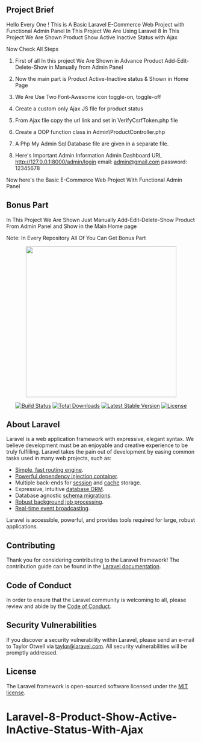 ## Project Brief 

Hello Every One !
This is A Basic Laravel E-Commerce Web Project with Functional Admin Panel
In This Project We Are Using Laravel 8
In This Project We Are Shown Product Show Active Inactive Status with Ajax

Now Check All Steps 

1) First of all In this project We Are Shown in Advance Product Add-Edit-Delete-Show in Manually from Admin Panel

2) Now the main part is Product Active-Inactive status & Shown in Home Page

3) We Are Use Two Font-Awesome icon toggle-on, toggle-off

4) Create a custom only Ajax JS file for product status 

5) From Ajax file copy the url link and set in VerifyCsrfToken.php file

6) Create a OOP function class in Admin\ProductController.php

7) A Php My Admin Sql Database file are given in a separate file.

8) Here's Important Admin Information
Admin Dashboard URL 
http://127.0.0.1:8000/admin/login
email: admin@gmail.com
password: 12345678

Now here's the Basic E-Commerce Web Project With Functional Admin Panel

## Bonus Part

In This Project We Are Shown Just Manually Add-Edit-Delete-Show Product From Admin Panel and Show in the Main Home page

Note:
In Every Repository All Of You Can Get Bonus Part



<p align="center"><a href="https://laravel.com" target="_blank"><img src="https://raw.githubusercontent.com/laravel/art/master/logo-lockup/5%20SVG/2%20CMYK/1%20Full%20Color/laravel-logolockup-cmyk-red.svg" width="400"></a></p>

<p align="center">
<a href="https://travis-ci.org/laravel/framework"><img src="https://travis-ci.org/laravel/framework.svg" alt="Build Status"></a>
<a href="https://packagist.org/packages/laravel/framework"><img src="https://img.shields.io/packagist/dt/laravel/framework" alt="Total Downloads"></a>
<a href="https://packagist.org/packages/laravel/framework"><img src="https://img.shields.io/packagist/v/laravel/framework" alt="Latest Stable Version"></a>
<a href="https://packagist.org/packages/laravel/framework"><img src="https://img.shields.io/packagist/l/laravel/framework" alt="License"></a>
</p>

## About Laravel

Laravel is a web application framework with expressive, elegant syntax. We believe development must be an enjoyable and creative experience to be truly fulfilling. Laravel takes the pain out of development by easing common tasks used in many web projects, such as:

- [Simple, fast routing engine](https://laravel.com/docs/routing).
- [Powerful dependency injection container](https://laravel.com/docs/container).
- Multiple back-ends for [session](https://laravel.com/docs/session) and [cache](https://laravel.com/docs/cache) storage.
- Expressive, intuitive [database ORM](https://laravel.com/docs/eloquent).
- Database agnostic [schema migrations](https://laravel.com/docs/migrations).
- [Robust background job processing](https://laravel.com/docs/queues).
- [Real-time event broadcasting](https://laravel.com/docs/broadcasting).

Laravel is accessible, powerful, and provides tools required for large, robust applications.




## Contributing

Thank you for considering contributing to the Laravel framework! The contribution guide can be found in the [Laravel documentation](https://laravel.com/docs/contributions).

## Code of Conduct

In order to ensure that the Laravel community is welcoming to all, please review and abide by the [Code of Conduct](https://laravel.com/docs/contributions#code-of-conduct).

## Security Vulnerabilities

If you discover a security vulnerability within Laravel, please send an e-mail to Taylor Otwell via [taylor@laravel.com](mailto:taylor@laravel.com). All security vulnerabilities will be promptly addressed.

## License

The Laravel framework is open-sourced software licensed under the [MIT license](https://opensource.org/licenses/MIT).
# Laravel-8-Product-Show-Active-InActive-Status-With-Ajax
